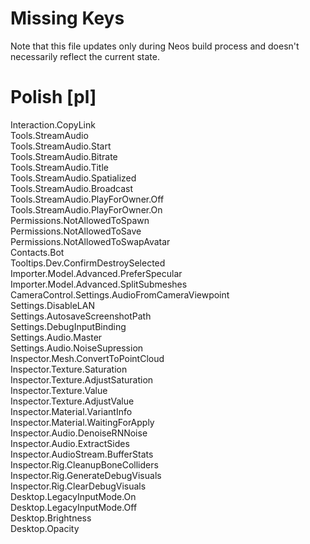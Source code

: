 # Missing Keys
Note that this file updates only during Neos build process and doesn't necessarily reflect the current state.

# Polish [pl]
Interaction.CopyLink  
Tools.StreamAudio  
Tools.StreamAudio.Start  
Tools.StreamAudio.Bitrate  
Tools.StreamAudio.Title  
Tools.StreamAudio.Spatialized  
Tools.StreamAudio.Broadcast  
Tools.StreamAudio.PlayForOwner.Off  
Tools.StreamAudio.PlayForOwner.On  
Permissions.NotAllowedToSpawn  
Permissions.NotAllowedToSave  
Permissions.NotAllowedToSwapAvatar  
Contacts.Bot  
Tooltips.Dev.ConfirmDestroySelected  
Importer.Model.Advanced.PreferSpecular  
Importer.Model.Advanced.SplitSubmeshes  
CameraControl.Settings.AudioFromCameraViewpoint  
Settings.DisableLAN  
Settings.AutosaveScreenshotPath  
Settings.DebugInputBinding  
Settings.Audio.Master  
Settings.Audio.NoiseSupression  
Inspector.Mesh.ConvertToPointCloud  
Inspector.Texture.Saturation  
Inspector.Texture.AdjustSaturation  
Inspector.Texture.Value  
Inspector.Texture.AdjustValue  
Inspector.Material.VariantInfo  
Inspector.Material.WaitingForApply  
Inspector.Audio.DenoiseRNNoise  
Inspector.Audio.ExtractSides  
Inspector.AudioStream.BufferStats  
Inspector.Rig.CleanupBoneColliders  
Inspector.Rig.GenerateDebugVisuals  
Inspector.Rig.ClearDebugVisuals  
Desktop.LegacyInputMode.On  
Desktop.LegacyInputMode.Off  
Desktop.Brightness  
Desktop.Opacity  


